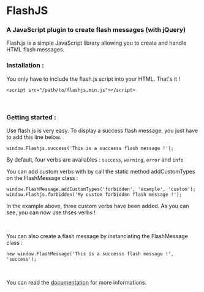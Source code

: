 # FlashJS
### A JavaScript plugin to create flash messages (with jQuery)
Flash.js is a simple JavaScript library allowing you to create and handle HTML flash messages.

### Installation :
You only have to include the flash.js script into your HTML. That's it !

```JS
<script src="/path/to/flashjs.min.js"></script>

```
<br>

### Getting started :
Use flash.js is very easy. To display a success flash message, you just have to add this line below.
```JS
window.Flashjs.success('This is a successs flash message !');
```
By default, four verbs are availables : `success`, `warning`, `error` and `info`

You can add custom verbs with by call the static method addCustomTypes on the FlashMessage class :
```JS
window.FlashMessage.addCustomTypes('forbidden', 'example', 'custom');
window.Flashjs.forbidden('My custom forbidden flash message !');
```
In the example above, three custom verbs have been added. As you can see, you can now use thses verbs !

<br>

You can also create a flash message by instanciating the FlashMessage class :

```JS
new window.FlashMessage('This is a successs flash message !', 'success');
```

<br>

You can read the [documentation](https://betaweb.github.io/flashjs/) for more informations.
